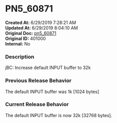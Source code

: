 # PN5_60871

**Created At:** 6/29/2019 7:28:21 AM  
**Updated At:** 6/29/2019 8:04:10 AM  
**Original Doc:** [pn5_60871](https://docs.jbase.com/61286-5-7-3-release-notes/pn5_60871)  
**Original ID:** 401000  
**Internal:** No  


### Description

jBC: Increase default INPUT buffer to 32k



### Previous Release Behavior

The default INPUT buffer was 1k [1024 bytes]



### Current Release Behavior

The default INPUT buffer is now 32k [32768 bytes].
